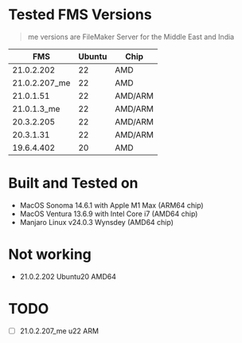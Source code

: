 # Tested FMS Versions
> me versions are FileMaker Server for the Middle East and India

FMS           | Ubuntu | Chip
--------------|--------|--------
21.0.2.202    | 22     | AMD
21.0.2.207_me | 22     | AMD
21.0.1.51     | 22     | AMD/ARM
21.0.1.3_me   | 22     | AMD/ARM
20.3.2.205    | 22     | AMD/ARM
20.3.1.31     | 22     | AMD/ARM
19.6.4.402    | 20     | AMD

# Built and Tested on
- MacOS Sonoma 14.6.1 with Apple M1 Max (ARM64 chip)
- MacOS Ventura 13.6.9 with Intel Core i7 (AMD64 chip)
- Manjaro Linux v24.0.3 Wynsdey (AMD64 chip)

# Not working
- 21.0.2.202 Ubuntu20 AMD64

# TODO
- [ ] 21.0.2.207_me u22 ARM
